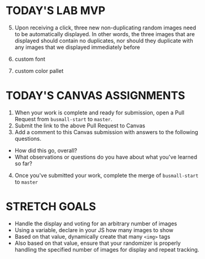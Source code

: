 # TODAY'S LAB MVP
5. Upon receiving a click, three new non-duplicating random images need to be automatically displayed. In other words, the three images that are displayed should contain no duplicates, nor should they duplicate with any images that we displayed immediately before

4. custom font
5. custom color pallet

# TODAY'S CANVAS ASSIGNMENTS
1. When your work is complete and ready for submission, open a Pull Request from `busmall-start` to `master`.
2. Submit the link to the above Pull Request to Canvas
3. Add a comment to this Canvas submission with answers to the following questions.
  - How did this go, overall?
  - What observations or questions do you have about what you've learned so far?
4. Once you've submitted your work, complete the merge of `busmall-start` to `master`

# STRETCH GOALS
* Handle the display and voting for an arbitrary number of images
* Using a variable, declare in your JS how many images to show
* Based on that value, dynamically create that many ```<img>``` tags
* Also based on that value, ensure that your randomizer is properly handling the specified number of images for display and repeat tracking.